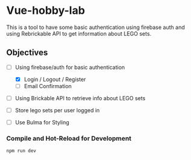 # Vue-hobby-lab

This is a tool to have some basic authentication using firebase auth and using Rebrickable API to get information about LEGO sets.

## Objectives
- [ ] Using firebase/auth for basic authentication
    - [x] Login / Logout / Register
    - [ ] Email Confirmation
- [ ] Using Brickable API to retrieve info about LEGO sets
- [ ] Store lego sets per user logged in
- [ ] Use Bulma for Styling


### Compile and Hot-Reload for Development

```sh
npm run dev
```
